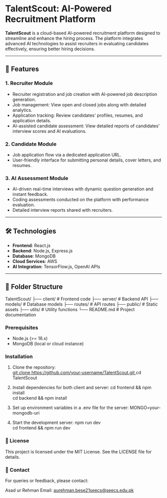 # TalentScout: AI-Powered Recruitment Platform  

**TalentScout** is a cloud-based AI-powered recruitment platform designed to streamline and enhance the hiring process. The platform integrates advanced AI technologies to assist recruiters in evaluating candidates effectively, ensuring better hiring decisions.  

---

## 🚀 Features  

### 1. **Recruiter Module**  
- Recruiter registration and job creation with AI-powered job description generation.  
- Job management: View open and closed jobs along with detailed analytics.  
- Application tracking: Review candidates' profiles, resumes, and application details.  
- AI-assisted candidate assessment: View detailed reports of candidates' interview scores and AI evaluations.  

### 2. **Candidate Module**  
- Job application flow via a dedicated application URL.  
- User-friendly interface for submitting personal details, cover letters, and resumes.  

### 3. **AI Assessment Module**  
- AI-driven real-time interviews with dynamic question generation and instant feedback.  
- Coding assessments conducted on the platform with performance evaluation.  
- Detailed interview reports shared with recruiters.  

---

## 🛠️ Technologies  

- **Frontend**: React.js  
- **Backend**: Node.js, Express.js  
- **Database**: MongoDB  
- **Cloud Services**: AWS  
- **AI Integration**: TensorFlow.js, OpenAI APIs  

---

## 📂 Folder Structure  

TalentScout/ ├── client/ # Frontend code
├── server/ # Backend API
├── models/ # Database models
├── routes/ # API routes
├── public/ # Static assets
├── utils/ # Utility functions
└── README.md # Project documentation

### Prerequisites  

- Node.js (>= 16.x)  
- MongoDB (local or cloud instance)  

### Installation  

1. Clone the repository:  
   [git clone https://github.com/your-username/TalentScout.git  ](https://github.com/Asadur-Rehman/TalentScout.git)
   cd TalentScout
   
2. Install dependencies for both client and server:
   cd frontend && npm install  
   cd backend && npm install
   
3. Set up environment variables in a .env file for the server:
   MONGO=your-mongodb-uri  

4. Start the development server:
   npm run dev  
   cd frontend && npm run dev
    
### 📄 License
This project is licensed under the MIT License. See the LICENSE file for details.

### 📧 Contact
For queries or feedback, please contact:

Asad ur Rehman
Email: aurehman.bese21seecs@seecs.edu.pk
